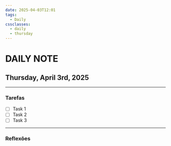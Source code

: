 ```yaml
---
date: 2025-04-03T12:01
tags:
  - Daily
cssclasses:
  - daily
  - thursday
---
```

# DAILY NOTE
## Thursday, April 3rd, 2025
***
### Tarefas
- [ ] Task 1
- [ ] Task 2
- [ ] Task 3
***
### Reflexões

